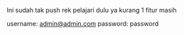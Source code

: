 Ini sudah tak push rek pelajari dulu ya kurang 1 fitur masih 

username: admin@admin.com
password: password
